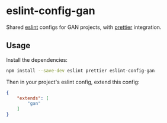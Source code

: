 # eslint-config-gan

Shared [eslint](http://eslint.org/) configs for GAN projects, with
[prettier](https://github.com/prettier/prettier) integration.

## Usage

Install the dependencies:

```bash
npm install --save-dev eslint prettier eslint-config-gan
```

Then in your project's eslint config, extend this config:

```json
{
    "extends": [
        "gan"
    ]
}
```
